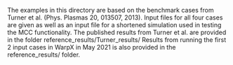 The examples in this directory are based on the benchmark cases from Turner et
al. (Phys. Plasmas 20, 013507, 2013). Input files for all four cases are given
as well as an input file for a shortened simulation used in testing the MCC
functionality.
The published results from Turner et al. are provided in the folder
reference_results/Turner_results/
Results from running the first 2 input cases in WarpX in May 2021 is also
provided in the reference_results/ folder.
